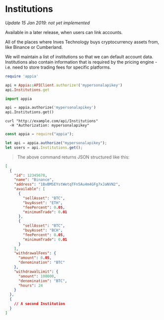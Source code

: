 # Institutions

_Update 15 Jan 2019: not yet implemented_

Available in a later release, when users can link accounts.

All of the places where Inves Technology buys cryptocurrency assets from, like Binance or Cumberland.

We will maintain a list of institutions so that we can default account data. Institutions also contain information that is required by the pricing engine - i.e. need to store trading fees for specific platforms.

```ruby
require 'appia'

api = Appia::APIClient.authorize!('mypersonalapikey')
api.Institutions.get
```

```python
import appia

api = appia.authorize('mypersonalapikey')
api.Institutions.get()
```

```shell
curl "http://example.com/api/Institutions"
  -H "Authorization: mypersonalapikey"
```

```javascript
const appia = require("appia");

let api = appia.authorize("mypersonalapikey");
let users = api.Institutions.get();
```

> The above command returns JSON structured like this:

```json
[
  {
    "id": 12345678,
    "name": "Binance",
    "address": "1BvBMSEYstWetqTFn5Au4m4GFg7xJaNVN2",
    "available": [
      {
        "sellAsset": "BTC",
        "buyAsset": "ETH",
        "feePercent": 0.05,
        "minimumTrade": 0.01
      },
      {
        "sellAsset": "BTC",
        "buyAsset": "BCH",
        "feePercent": 0.05,
        "minimumTrade": 0.01
      }
    ],
    "withdrawalFees": {
      "amount": 0.05,
      "denomination": "BTC"
    },
    "withdrawalLimit": {
      "amount": 100000,
      "denomination": "BTC",
      "hours": 24
    }
  },
  {
    // A second Institution
  }
]
```
